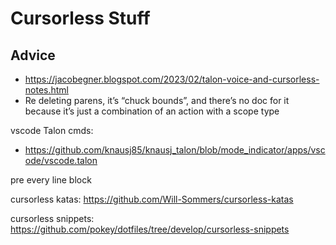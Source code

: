 # Cursorless Stuff


## Advice

 - https://jacobegner.blogspot.com/2023/02/talon-voice-and-cursorless-notes.html
 - Re deleting parens, it’s “chuck bounds”, and there’s no doc for it because it’s just a combination of an action with a scope type


vscode Talon cmds:
- https://github.com/knausj85/knausj_talon/blob/mode_indicator/apps/vscode/vscode.talon


pre every line block

cursorless katas: https://github.com/Will-Sommers/cursorless-katas

cursorless snippets: https://github.com/pokey/dotfiles/tree/develop/cursorless-snippets


